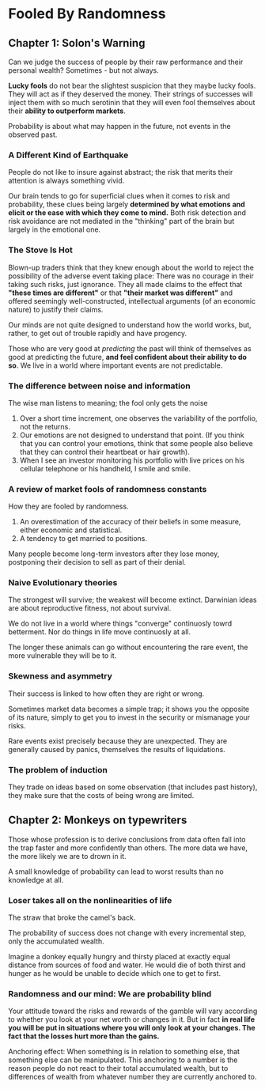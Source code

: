 # Fooled By Randomness

## Chapter 1: Solon's Warning

Can we judge the success of people by their raw performance and their personal wealth? Sometimes - but not always.

**Lucky fools** do not bear the slightest suspicion that they maybe lucky fools. They will act as if they deserved the money. Their strings of successes will inject them with so much serotinin that they will even fool themselves about their **ability to outperform markets**.

Probability is about what may happen in the future, not events in the observed past.

### A Different Kind of Earthquake

People do not like to insure against abstract; the risk that merits their attention is always something vivid.

Our brain tends to go for superficial clues when it comes to risk and probability, these clues being largely **determined by what emotions and elicit or the ease with which they come to mind.**
Both risk detection and risk avoidance are not mediated in the "thinking" part of the brain but largely in the emotional one.

### The Stove Is Hot

Blown-up traders think that they knew enough about the world to reject the possibility of the adverse event taking place: There was no courage in their taking such risks, just ignorance. They all made claims to the effect that **"these times are different"** or that **"their market was different"** and offered seemingly well-constructed, intellectual arguments (of an economic nature) to justify their claims.

Our minds are not quite designed to understand how the world works, but, rather, to get out of trouble rapidly and have progency.

Those who are very good at *predicting* the past will think of themselves as good at predicting the future, **and feel confident about their ability to do so**. We live in a world where important events are not predictable.

### The difference between noise and information

The wise man listens to meaning; the fool only gets the noise

1. Over a short time increment, one observes the variability of the portfolio, not the returns.
2. Our emotions are not designed to understand that point. (If you think that you can control your emotions, think that some people also believe that they can control their heartbeat or hair growth).
3. When I see an investor monitoring his portfolio with live prices on his cellular telephone or his handheld, I smile and smile.

### A review of market fools of randomness constants

How they are fooled by randomness.

1. An overestimation of the accuracy of their beliefs in some measure, either economic and statistical.
2. A tendency to get married to positions.

Many people become long-term investors after they lose money, postponing their decision to sell as part of their denial.

### Naive Evolutionary theories

The strongest will survive; the weakest will become extinct. Darwinian ideas are about reproductive fitness, not about survival.

We do not live in a world where things "converge" continuosly towrd betterment. Nor do things in life move continuosly at all.

The longer these animals can go without encountering the rare event, the more vulnerable they will be to it.

### Skewness and asymmetry

Their success is linked to how often they are right or wrong.

Sometimes market data becomes a simple trap; it shows you the opposite of its nature, simply to get you to invest in the security or mismanage your risks.

Rare events exist precisely because they are unexpected. They are generally caused by panics, themselves the results of liquidations.

### The problem of induction

They trade on ideas based on some observation (that includes past history), they make sure that the costs of being wrong are limited.

## Chapter 2: Monkeys on typewriters

Those whose profession is to derive conclusions from data often fall into the trap faster and more confidently than others. The more data we have, the more likely we are to drown in it.

A small knowledge of probability can lead to worst results than no knowledge at all.

### Loser takes all on the nonlinearities of life

The straw that broke the camel's back.

The probability of success does not change with every incremental step, only the accumulated wealth.

Imagine a donkey equally hungry and thirsty placed at exactly equal distance from sources of food and water. He would die of both thirst and hunger as he would be unable to decide which one to get to first. 

### Randomness and our mind: We are probability blind

Your attitude toward the risks and rewards of the gamble will vary according to whether you look at your net worth or changes in it. But in fact **in real life you will be put in situations where you will only look at your changes. The fact that the losses hurt more than the gains.**

Anchoring effect: When something is in relation to something else, that something else can be manipulated. This anchoring to a number is the reason people do not react to their total accumulated wealth, but to differences of wealth from whatever number they are currently anchored to.
